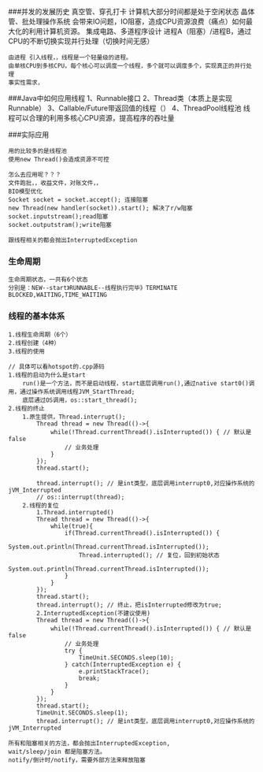 ###并发的发展历史
    真空管、穿孔打卡   计算机大部分时间都是处于空闲状态
    晶体管、批处理操作系统   会带来IO问题，IO阻塞，造成CPU资源浪费（痛点）如何最大化的利用计算机资源。
    集成电路、多道程序设计   进程A（阻塞）/进程B，通过CPU的不断切换实现并行处理（切换时间无感）
    
    
    由进程 引入线程，，线程是一个轻量级的进程。
    由单核CPU到多核CPU，每个核心可以调度一个线程，多个就可以调度多个，实现真正的并行处理
    事实性需求，
    
###Java中如何应用线程
    1、Runnable接口
    2、Thread类（本质上是实现Runnable）
    3、Callable/Future带返回值的线程（）
    4、ThreadPool线程池
    线程可以合理的利用多核心CPU资源，提高程序的吞吐量
    
###实际应用

    用的比较多的是线程池
    使用new Thread()会造成资源不可控
    
    怎么去应用呢？？？
    文件跑批，，收益文件，对账文件，，
    BIO模型优化
    Socket socket = socket.accept(); 连接阻塞
    new Thread(new handler(socket)).start(); 解决了r/w阻塞
    socket.inputstream();read阻塞
    socket.outputstram();write阻塞
        
    跟线程相关的都会抛出InterruptedException
    
### 生命周期

    生命周期状态，一共有6个状态
    分别是：NEW--start》RUNNABLE--线程执行完毕》TERMINATE
    BLOCKED,WAITING,TIME_WAITING
    
### 线程的基本体系

    1.线程生命周期（6个）
    2.线程创建（4种）
    3.线程的使用
    
    // 具体可以看hotspot的.cpp源码
    1.线程的启动为什么是start
        run()是一个方法，而不是启动线程，start底层调用run(),通过native start0()调用，通过操作系统调用线程JVM_StartThread;
        底层通过OS调用，os::start_thread();
    2.线程的终止
        1.原生提供，Thread.interrupt();
            Thread thread = new Thread(()->{
                while(!Thread.currentThread().isInterrupted()) { // 默认是false
                    // 业务处理              
                }          
            });
            thread.start();
            
            thread.interrupt(); // 是int类型，底层调用interrupt0,对应操作系统的jVM_Interrupted
            // os::interrupt(thread);
        2.线程的复位
            1.Thread.interrupted()
            Thread thread = new Thread(()->{
                while(true){
                    if(Thread.currentThread().isInterrupted()) {
                        System.out.println(Thread.currentThread.isInterrupted());
                        Thread.interrupted(); // 复位，回到初始状态
                        System.out.println(Thread.currentThread.isInterrupted());
                    }
                }
            });
            thread.start();
            thread.interrupt(); // 终止，把isInterrupted修改为true;
            2.InterruptedException(不建议使用)
            Thread thread = new Thread(()->{
                while(!Thread.currentThread().isInterrupted()) { // 默认是false
                    // 业务处理
                    try {
                        TimeUnit.SECONDS.sleep(10);
                    } catch(InterruptedException e) {
                        e.printStackTrace();
                        break;
                    }
                }      
            });
            thread.start();
            TimeUnit.SECONDS.sleep(1);
            thread.interrupt(); // 是int类型，底层调用interrupt0,对应操作系统的jVM_Interrupted
            
    所有和阻塞相关的方法，都会抛出InterruptedException,
    wait/sleep/join 都是阻塞方法。
    notify/倒计时/notify，需要外部方法来释放阻塞
    
    